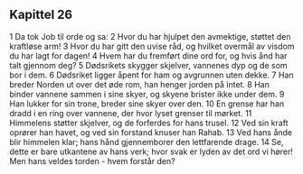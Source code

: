 ## Kapittel 26

1 Da tok Job til orde og sa:
2 Hvor du har hjulpet den avmektige, støttet den kraftløse arm!
3 Hvor du har gitt den uvise råd, og hvilket overmål av visdom du har lagt for dagen!
4 Hvem har du fremført dine ord for, og hvis ånd har talt gjennom deg?
5 Dødsrikets skygger skjelver, vannenes dyp og de som bor i dem.
6 Dødsriket ligger åpent for ham og avgrunnen uten dekke.
7 Han breder Norden ut over det øde rom, han henger jorden på intet.
8 Han binder vannene sammen i sine skyer, og skyene brister ikke under dem.
9 Han lukker for sin trone, breder sine skyer over den.
10 En grense har han dradd i en ring over vannene, der hvor lyset grenser til mørket.
11 Himmelens støtter skjelver, og de forferdes for hans trusel.
12 Ved sin kraft oprører han havet, og ved sin forstand knuser han Rahab.
13 Ved hans ånde blir himmelen klar; hans hånd gjennemborer den lettfarende drage.
14 Se, dette er bare utkantene av hans verk; hvor svak er lyden av det ord vi hører! Men hans veldes torden - hvem forstår den?
